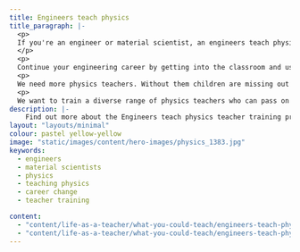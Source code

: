 ```yaml
---
title: Engineers teach physics
title_paragraph: |-
  <p>
  If you're an engineer or material scientist, an engineers teach physics initial teacher training course could be a great start to your teaching journey.
  </p>
  <p>
  Continue your engineering career by getting into the classroom and use your skills and passion to inspire the next generation.
  <p>
  We need more physics teachers. Without them children are missing out on the opportunity to develop their understanding of the world around them. Engineers bring a unique and innovative perspective into the physics classroom, helping to explain big things to young minds.
  <p> 
  We want to train a diverse range of physics teachers who can pass on their knowledge in exciting and interesting ways to inspire the engineers of the future.</p> 
description: |-
    Find out more about the Engineers teach physics teacher training programme for engineers and material scientists who want to teach physics.
layout: "layouts/minimal"
colour: pastel yellow-yellow
image: "static/images/content/hero-images/physics_1383.jpg"
keywords:
  - engineers
  - material scientists
  - physics
  - teaching physics
  - career change
  - teacher training

content:
  - "content/life-as-a-teacher/what-you-could-teach/engineers-teach-physics/header"
  - "content/life-as-a-teacher/what-you-could-teach/engineers-teach-physics/article"
---
```


